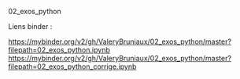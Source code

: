 02_exos_python

Liens binder :

https://mybinder.org/v2/gh/ValeryBruniaux/02_exos_python/master?filepath=02_exos_python.ipynb
https://mybinder.org/v2/gh/ValeryBruniaux/02_exos_python/master?filepath=02_exos_python_corrige.ipynb
